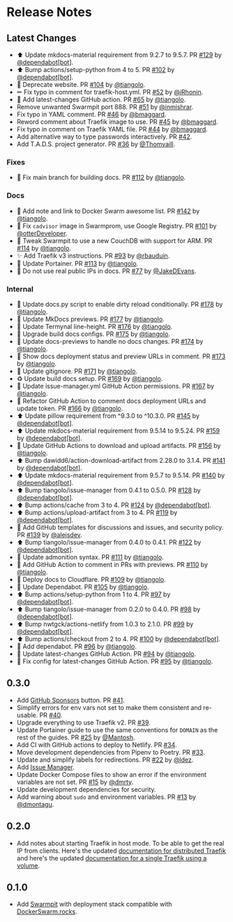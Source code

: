 # Release Notes

## Latest Changes

* ⬆ Update mkdocs-material requirement from 9.2.7 to 9.5.7. PR [#129](https://github.com/tiangolo/dockerswarm.rocks/pull/129) by [@dependabot[bot]](https://github.com/apps/dependabot).
* ⬆ Bump actions/setup-python from 4 to 5. PR [#102](https://github.com/tiangolo/dockerswarm.rocks/pull/102) by [@dependabot[bot]](https://github.com/apps/dependabot).
* 🚨 Deprecate website. PR [#104](https://github.com/tiangolo/dockerswarm.rocks/pull/104) by [@tiangolo](https://github.com/tiangolo).
* ✏ Fix typo in comment for traefik-host.yml. PR [#52](https://github.com/tiangolo/dockerswarm.rocks/pull/52) by [@iRhonin](https://github.com/iRhonin).
* 👷 Add latest-changes GitHub action. PR [#65](https://github.com/tiangolo/dockerswarm.rocks/pull/65) by [@tiangolo](https://github.com/tiangolo).
* Remove unwanted Swarmpit port 888. PR [#51](https://github.com/tiangolo/dockerswarm.rocks/pull/51) by [@inmishrar](https://github.com/inmishrar).
* Fix typo in YAML comment. PR [#46](https://github.com/tiangolo/dockerswarm.rocks/pull/46) by [@bmaggard](https://github.com/bmaggard).
* Reword comment about Traefik image to use. PR [#45](https://github.com/tiangolo/dockerswarm.rocks/pull/45) by [@bmaggard](https://github.com/bmaggard).
* Fix typo in comment on Traefik YAML file. PR [#44](https://github.com/tiangolo/dockerswarm.rocks/pull/44) by [@bmaggard](https://github.com/bmaggard).
* Add alternative way to type passwords interactively. PR [#42](https://github.com/tiangolo/dockerswarm.rocks/pull/42).
* Add T.A.D.S. project generator. PR [#36](https://github.com/tiangolo/dockerswarm.rocks/pull/36) by [@Thomvaill](https://github.com/Thomvaill).

### Fixes

* 🐛 Fix main branch for building docs. PR [#112](https://github.com/tiangolo/dockerswarm.rocks/pull/112) by [@tiangolo](https://github.com/tiangolo).

### Docs

* 📝 Add note and link to Docker Swarm awesome list. PR [#142](https://github.com/tiangolo/dockerswarm.rocks/pull/142) by [@tiangolo](https://github.com/tiangolo).
* 🐛 Fix `cadvisor` image in Swarmprom, use Google Registry. PR [#101](https://github.com/tiangolo/dockerswarm.rocks/pull/101) by [@otterDeveloper](https://github.com/otterDeveloper).
* 📝 Tweak Swarmpit to use a new CouchDB with support for ARM. PR [#114](https://github.com/tiangolo/dockerswarm.rocks/pull/114) by [@tiangolo](https://github.com/tiangolo).
* ✨ Add Traefik v3 instructions. PR [#93](https://github.com/tiangolo/dockerswarm.rocks/pull/93) by [@rbauduin](https://github.com/rbauduin).
* 🔧 Update Portainer. PR [#113](https://github.com/tiangolo/dockerswarm.rocks/pull/113) by [@tiangolo](https://github.com/tiangolo).
* 📝 Do not use real public IPs in docs. PR [#77](https://github.com/tiangolo/dockerswarm.rocks/pull/77) by [@JakeDEvans](https://github.com/JakeDEvans).

### Internal

* 🔨 Update docs.py script to enable dirty reload conditionally. PR [#178](https://github.com/tiangolo/dockerswarm.rocks/pull/178) by [@tiangolo](https://github.com/tiangolo).
* 🔧 Update MkDocs previews. PR [#177](https://github.com/tiangolo/dockerswarm.rocks/pull/177) by [@tiangolo](https://github.com/tiangolo).
* 💄 Update Termynal line-height. PR [#176](https://github.com/tiangolo/dockerswarm.rocks/pull/176) by [@tiangolo](https://github.com/tiangolo).
* 👷 Upgrade build docs configs. PR [#175](https://github.com/tiangolo/dockerswarm.rocks/pull/175) by [@tiangolo](https://github.com/tiangolo).
* 👷 Update docs-previews to handle no docs changes. PR [#174](https://github.com/tiangolo/dockerswarm.rocks/pull/174) by [@tiangolo](https://github.com/tiangolo).
* 👷 Show docs deployment status and preview URLs in comment. PR [#173](https://github.com/tiangolo/dockerswarm.rocks/pull/173) by [@tiangolo](https://github.com/tiangolo).
* 🙈 Update gitignore. PR [#171](https://github.com/tiangolo/dockerswarm.rocks/pull/171) by [@tiangolo](https://github.com/tiangolo).
* ♻️ Update build docs setup. PR [#169](https://github.com/tiangolo/dockerswarm.rocks/pull/169) by [@tiangolo](https://github.com/tiangolo).
* 👷 Update issue-manager.yml GitHub Action permissions. PR [#167](https://github.com/tiangolo/dockerswarm.rocks/pull/167) by [@tiangolo](https://github.com/tiangolo).
* 👷 Refactor GitHub Action to comment docs deployment URLs and update token. PR [#166](https://github.com/tiangolo/dockerswarm.rocks/pull/166) by [@tiangolo](https://github.com/tiangolo).
* ⬆ Update pillow requirement from ^9.3.0 to ^10.3.0. PR [#145](https://github.com/tiangolo/dockerswarm.rocks/pull/145) by [@dependabot[bot]](https://github.com/apps/dependabot).
* ⬆ Update mkdocs-material requirement from 9.5.14 to 9.5.24. PR [#159](https://github.com/tiangolo/dockerswarm.rocks/pull/159) by [@dependabot[bot]](https://github.com/apps/dependabot).
* 👷 Update GitHub Actions to download and upload artifacts. PR [#156](https://github.com/tiangolo/dockerswarm.rocks/pull/156) by [@tiangolo](https://github.com/tiangolo).
* ⬆ Bump dawidd6/action-download-artifact from 2.28.0 to 3.1.4. PR [#141](https://github.com/tiangolo/dockerswarm.rocks/pull/141) by [@dependabot[bot]](https://github.com/apps/dependabot).
* ⬆ Update mkdocs-material requirement from 9.5.7 to 9.5.14. PR [#140](https://github.com/tiangolo/dockerswarm.rocks/pull/140) by [@dependabot[bot]](https://github.com/apps/dependabot).
* ⬆ Bump tiangolo/issue-manager from 0.4.1 to 0.5.0. PR [#128](https://github.com/tiangolo/dockerswarm.rocks/pull/128) by [@dependabot[bot]](https://github.com/apps/dependabot).
* ⬆ Bump actions/cache from 3 to 4. PR [#124](https://github.com/tiangolo/dockerswarm.rocks/pull/124) by [@dependabot[bot]](https://github.com/apps/dependabot).
* ⬆ Bump actions/upload-artifact from 3 to 4. PR [#119](https://github.com/tiangolo/dockerswarm.rocks/pull/119) by [@dependabot[bot]](https://github.com/apps/dependabot).
* 🔧 Add GitHub templates for discussions and issues, and security policy. PR [#139](https://github.com/tiangolo/dockerswarm.rocks/pull/139) by [@alejsdev](https://github.com/alejsdev).
* ⬆ Bump tiangolo/issue-manager from 0.4.0 to 0.4.1. PR [#122](https://github.com/tiangolo/dockerswarm.rocks/pull/122) by [@dependabot[bot]](https://github.com/apps/dependabot).
* 📝 Update admonition syntax. PR [#111](https://github.com/tiangolo/dockerswarm.rocks/pull/111) by [@tiangolo](https://github.com/tiangolo).
* 👷 Add GitHub Action to comment in PRs with previews. PR [#110](https://github.com/tiangolo/dockerswarm.rocks/pull/110) by [@tiangolo](https://github.com/tiangolo).
* 👷 Deploy docs to Cloudflare. PR [#109](https://github.com/tiangolo/dockerswarm.rocks/pull/109) by [@tiangolo](https://github.com/tiangolo).
* 👷 Update Dependabot. PR [#105](https://github.com/tiangolo/dockerswarm.rocks/pull/105) by [@tiangolo](https://github.com/tiangolo).
* ⬆ Bump actions/setup-python from 1 to 4. PR [#97](https://github.com/tiangolo/dockerswarm.rocks/pull/97) by [@dependabot[bot]](https://github.com/apps/dependabot).
* ⬆ Bump tiangolo/issue-manager from 0.2.0 to 0.4.0. PR [#98](https://github.com/tiangolo/dockerswarm.rocks/pull/98) by [@dependabot[bot]](https://github.com/apps/dependabot).
* ⬆ Bump nwtgck/actions-netlify from 1.0.3 to 2.1.0. PR [#99](https://github.com/tiangolo/dockerswarm.rocks/pull/99) by [@dependabot[bot]](https://github.com/apps/dependabot).
* ⬆ Bump actions/checkout from 2 to 4. PR [#100](https://github.com/tiangolo/dockerswarm.rocks/pull/100) by [@dependabot[bot]](https://github.com/apps/dependabot).
* 👷 Add dependabot. PR [#96](https://github.com/tiangolo/dockerswarm.rocks/pull/96) by [@tiangolo](https://github.com/tiangolo).
* 👷 Update latest-changes GitHub Action. PR [#94](https://github.com/tiangolo/dockerswarm.rocks/pull/94) by [@tiangolo](https://github.com/tiangolo).
* 🐛 Fix config for latest-changes GitHub Action. PR [#95](https://github.com/tiangolo/dockerswarm.rocks/pull/95) by [@tiangolo](https://github.com/tiangolo).

## 0.3.0

* Add [GitHub Sponsors](https://github.com/sponsors/tiangolo) button. PR [#41](https://github.com/tiangolo/dockerswarm.rocks/pull/41).
* Simplify errors for env vars not set to make them consistent and re-usable. PR [#40](https://github.com/tiangolo/dockerswarm.rocks/pull/40).
* Upgrade everything to use Traefik v2. PR [#39](https://github.com/tiangolo/dockerswarm.rocks/pull/39).
* Update Portainer guide to use the same conventions for `DOMAIN` as the rest of the guides. PR [#25](https://github.com/tiangolo/dockerswarm.rocks/pull/25) by [@Mantosh](https://github.com/Mantosh).
* Add CI with GitHub actions to deploy to Netlify. PR [#34](https://github.com/tiangolo/dockerswarm.rocks/pull/34).
* Move development dependencies from Pipenv to Poetry. PR [#33](https://github.com/tiangolo/dockerswarm.rocks/pull/33).
* Update and simplify labels for redirections. PR [#22](https://github.com/tiangolo/dockerswarm.rocks/pull/22) by [@ldez](https://github.com/ldez).
* Add [Issue Manager](https://github.com/tiangolo/issue-manager).
* Update Docker Compose files to show an error if the environment variables are not set. PR [#15](https://github.com/tiangolo/dockerswarm.rocks/pull/15) by [@dmrty](https://github.com/dmrty).
* Update development dependencies for security.
* Add warning about `sudo` and environment variables. PR [#13](https://github.com/tiangolo/dockerswarm.rocks/pull/13) by [@dmontagu](https://github.com/dmontagu).

## 0.2.0

* Add notes about starting Traefik in host mode. To be able to get the real IP from clients. Here's the updated <a href="https://dockerswarm.rocks/traefik/#getting-the-client-ip" target="_blank">documentation for distributed Traefik</a> and here's the updated <a href="https://dockerswarm.rocks/traefik-with-volume/#getting-the-client-ip" target="_blank">documentation for a single Traefik using a volume</a>.

## 0.1.0

* Add <a href="https://swarmpit.io/" target="_blank">Swarmpit</a> with deployment stack compatible with <a href="https://dockerswarm.rocks" target="_blank">DockerSwarm.rocks</a>.
